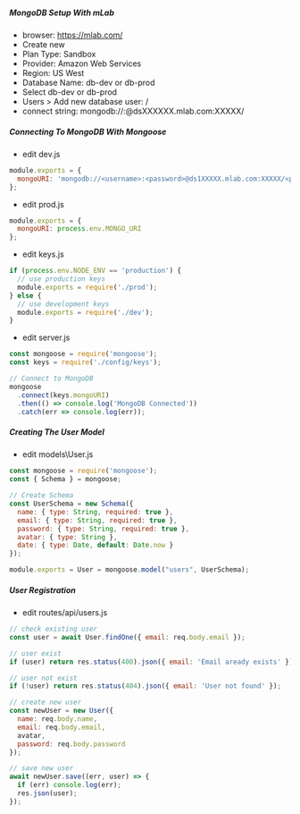 ##### MongoDB Setup With mLab
* browser: https://mlab.com/
* Create new
* Plan Type: Sandbox
* Provider: Amazon Web Services
* Region: US West
* Database Name: <projectname>db-dev or <projectname>db-prod 
* Select <projectname>db-dev or <projectname>db-prod 
* Users > Add new database user: <username>/<password>
* connect string: mongodb://<dbuser>:<dbpassword>@dsXXXXXX.mlab.com:XXXXX/<dbname>

##### Connecting To MongoDB With Mongoose
* edit dev.js
```javascript
module.exports = {
  mongoURI: 'mongodb://<username>:<password>@ds1XXXXX.mlab.com:XXXXX/<projectname>db-dev'
};
```
* edit prod.js
```javascript
module.exports = {
  mongoURI: process.env.MONGO_URI
};
```
* edit keys.js
```javascript
if (process.env.NODE_ENV == 'production') {
  // use production keys
  module.exports = require('./prod');
} else {
  // use development keys
  module.exports = require('./dev');
}
```
* edit server.js
```javascript
const mongoose = require('mongoose');
const keys = require('./config/keys');

// Connect to MongoDB
mongoose
  .connect(keys.mongoURI)
  .then(() => console.log('MongoDB Connected'))
  .catch(err => console.log(err));
```    

##### Creating The User Model
* edit models\User.js
```javascript
const mongoose = require('mongoose');
const { Schema } = mongoose;

// Create Schema
const UserSchema = new Schema({
  name: { type: String, required: true },
  email: { type: String, required: true },
  password: { type: String, required: true },
  avatar: { type: String },
  date: { type: Date, default: Date.now }
});

module.exports = User = mongoose.model("users", UserSchema);
```
##### User Registration
* edit routes/api/users.js
```javascript
// check existing user
const user = await User.findOne({ email: req.body.email });

// user exist
if (user) return res.status(400).json({ email: 'Email aready exists' });

// user not exist
if (!user) return res.status(404).json({ email: 'User not found' });

// create new user
const newUser = new User({
  name: req.body.name,
  email: req.body.email,
  avatar,
  password: req.body.password
});

// save new user
await newUser.save((err, user) => {
  if (err) console.log(err);
  res.json(user);
});
```

